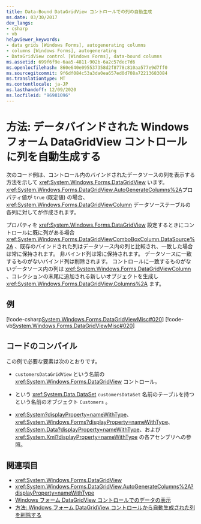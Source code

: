 ```yaml
---
title: Data-Bound DataGridView コントロールでの列の自動生成
ms.date: 03/30/2017
dev_langs:
- csharp
- vb
helpviewer_keywords:
- data grids [Windows Forms], autogenerating columns
- columns [Windows Forms], autogenerating
- DataGridView control [Windows Forms], data-bound columns
ms.assetid: 699f6f9e-6aa5-4811-902b-6a2c57dec7d6
ms.openlocfilehash: 860e640e095537358d2f8778c810aa577e9d7ff0
ms.sourcegitcommit: 9f6df084c53a3da0ea657ed0d708a72213683084
ms.translationtype: MT
ms.contentlocale: ja-JP
ms.lasthandoff: 12/09/2020
ms.locfileid: "96981096"
---
```

# <a name="how-to-autogenerate-columns-in-a-data-bound-windows-forms-datagridview-control"></a>方法: データバインドされた Windows フォーム DataGridView コントロールに列を自動生成する
次のコード例は、コントロール内のバインドされたデータソースの列を表示する方法を示して <xref:System.Windows.Forms.DataGridView> います。 <xref:System.Windows.Forms.DataGridView.AutoGenerateColumns%2A>プロパティ値が `true` (既定値) の場合、 <xref:System.Windows.Forms.DataGridViewColumn> データソーステーブルの各列に対してが作成されます。  
  
 プロパティを <xref:System.Windows.Forms.DataGridView> 設定するときにコントロールに既に列がある場合 <xref:System.Windows.Forms.DataGridViewComboBoxColumn.DataSource%2A> 、既存のバインドされた列はデータソース内の列と比較され、一致した場合は常に保持されます。 非バインド列は常に保持されます。 データソースに一致するものがないバインド列は削除されます。 コントロールに一致するものがないデータソース内の列は <xref:System.Windows.Forms.DataGridViewColumn> 、コレクションの末尾に追加される新しいオブジェクトを生成し <xref:System.Windows.Forms.DataGridView.Columns%2A> ます。  
  
## <a name="example"></a>例  
 [!code-csharp[System.Windows.Forms.DataGridViewMisc#020](~/samples/snippets/csharp/VS_Snippets_Winforms/System.Windows.Forms.DataGridViewMisc/CS/datagridviewmisc.cs#020)]
 [!code-vb[System.Windows.Forms.DataGridViewMisc#020](~/samples/snippets/visualbasic/VS_Snippets_Winforms/System.Windows.Forms.DataGridViewMisc/VB/datagridviewmisc.vb#020)]  
  
## <a name="compiling-the-code"></a>コードのコンパイル  
 この例で必要な要素は次のとおりです。  
  
- `customersDataGridView` という名前の <xref:System.Windows.Forms.DataGridView> コントロール。  
  
- という <xref:System.Data.DataSet> `customersDataSet` 名前のテーブルを持つという名前のオブジェクト `Customers` 。  
  
- <xref:System?displayProperty=nameWithType>、<xref:System.Windows.Forms?displayProperty=nameWithType>、<xref:System.Data?displayProperty=nameWithType>、および <xref:System.Xml?displayProperty=nameWithType> の各アセンブリへの参照。  
  
## <a name="see-also"></a>関連項目

- <xref:System.Windows.Forms.DataGridView>
- <xref:System.Windows.Forms.DataGridView.AutoGenerateColumns%2A?displayProperty=nameWithType>
- [Windows フォーム DataGridView コントロールでのデータの表示](displaying-data-in-the-windows-forms-datagridview-control.md)
- [方法: Windows フォーム DataGridView コントロールから自動生成された列を削除する](remove-autogenerated-columns-from-a-wf-datagridview-control.md)
